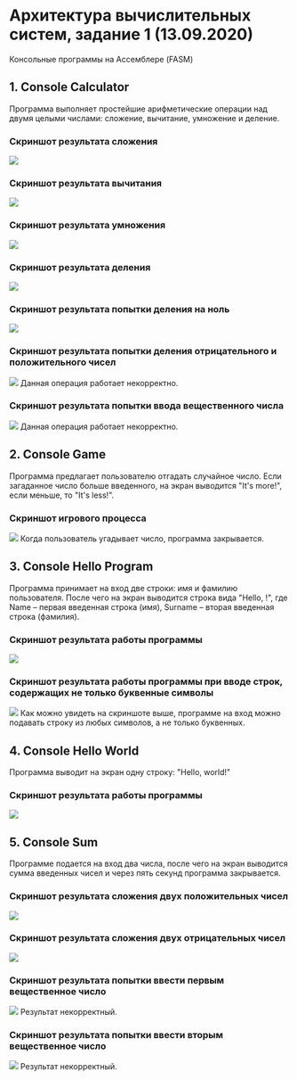 # Архитектура вычислительных систем, задание 1 (13.09.2020)
Консольные программы на Ассемблере (FASM)
<h2/> 1. Console Calculator </h2>
Программа выполняет простейшие арифметические операции над двумя целыми числами: сложение, вычитание, умножение и деление.
<h3/> Скриншот результата сложения </h3>
<img src= "https://github.com/MSenso/Computer-System-Architecture-task-1/blob/master/%2B%20operation.png">
<h3/> Скриншот результата вычитания </h3>
<img src= "https://github.com/MSenso/Computer-System-Architecture-task-1/blob/master/-%20operation.png">
<h3/> Скриншот результата умножения </h3>
<img src= "https://github.com/MSenso/Computer-System-Architecture-task-1/blob/master/multipl_operation.png">
<h3/> Скриншот результата деления </h3>
<img src= "https://github.com/MSenso/Computer-System-Architecture-task-1/blob/master/div_operation.png">
<h3/> Скриншот результата попытки деления на ноль </h3>
<img src= "https://github.com/MSenso/Computer-System-Architecture-task-1/blob/master/zero_divison.png">
<h3/> Скриншот результата попытки деления отрицательного и положительного чисел </h3>
<img src= "https://github.com/MSenso/Computer-System-Architecture-task-1/blob/master/wrong_div_operation.png">
           Данная операция работает некорректно.
<h3/> Скриншот результата попытки ввода вещественного числа </h3>
<img src= "https://github.com/MSenso/Computer-System-Architecture-task-1/blob/master/float_wrong.png">
           Данная операция работает некорректно.
           
<h2/> 2. Console Game </h2>
Программа предлагает пользователю отгадать случайное число. Если загаданное число больше введенного, на экран выводится "It's more!", если меньше, то "It's less!".
<h3/> Скриншот игрового процесса </h3>
<img src= "https://github.com/MSenso/Computer-System-Architecture-task-1/blob/master/game%20proc.png">
           Когда пользователь угадывает число, программа закрывается.

<h2/> 3. Console Hello Program </h2>
Программа принимает на вход две строки: имя и фамилию пользователя. После чего на экран выводится строка вида "Hello, <Name> <Surname>!", где Name – первая введенная строка (имя), Surname – вторая введенная строка (фамилия).
           <h3/> Скриншот результата работы программы </h3>
           <img src = "https://github.com/MSenso/Computer-System-Architecture-task-1/blob/master/hello.png">
           <h3/> Скриншот результата работы программы при вводе строк, содержащих не только буквенные символы</h3>
           <img src = "https://github.com/MSenso/Computer-System-Architecture-task-1/blob/master/symb%20hello.png">
            Как можно увидеть на скриншоте выше, программе на вход можно подавать строку из любых символов, а не только буквенных.
<h2/> 4. Console Hello World </h2>
Программа выводит на экран одну строку: "Hello, world!"
<h3/> Скриншот результата работы программы </h3>
<img src= "https://github.com/MSenso/Computer-System-Architecture-task-1/blob/master/hello%20world.png">
<h2/> 5. Console Sum </h2>
Программе подается на вход два числа, после чего на экран выводится сумма введенных чисел и через пять секунд программа закрывается.
<h3/> Скриншот результата сложения двух положительных чисел </h3>
<img src = "https://github.com/MSenso/Computer-System-Architecture-task-1/blob/master/default%20sum.png">
<h3/> Скриншот результата сложения двух отрицательных чисел </h3>
<img src = "https://github.com/MSenso/Computer-System-Architecture-task-1/blob/master/-sum.png">
<h3/> Скриншот результата попытки ввести первым вещественное число </h3>
<img src = "https://github.com/MSenso/Computer-System-Architecture-task-1/blob/master/first_float.png">
Результат некорректный.
<h3/> Скриншот результата попытки ввести вторым вещественное число </h3>
<img src = "https://github.com/MSenso/Computer-System-Architecture-task-1/blob/master/second_float.png">
Результат некорректный.
